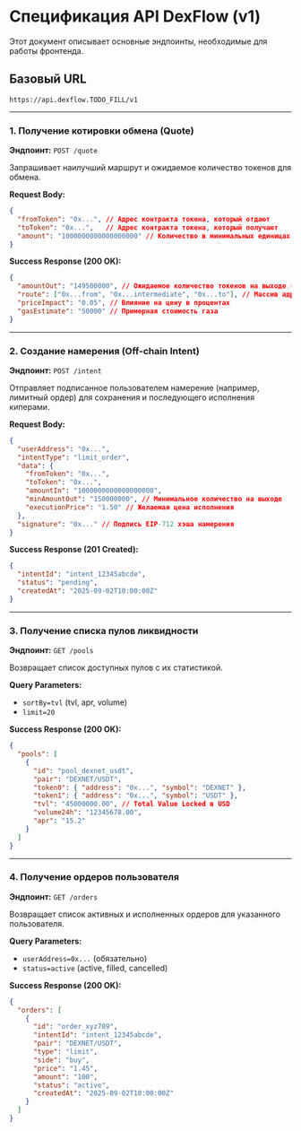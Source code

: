 # Спецификация API DexFlow (v1)

Этот документ описывает основные эндпоинты, необходимые для работы фронтенда.

## Базовый URL
`https://api.dexflow.TODO_FILL/v1`

---

### 1. Получение котировки обмена (Quote)

**Эндпоинт:** `POST /quote`

Запрашивает наилучший маршрут и ожидаемое количество токенов для обмена.

**Request Body:**
```json
{
  "fromToken": "0x...", // Адрес контракта токена, который отдают
  "toToken": "0x...",   // Адрес контракта токена, который получают
  "amount": "1000000000000000000" // Количество в минимальных единицах (wei)
}
```

**Success Response (200 OK):**
```json
{
  "amountOut": "149500000", // Ожидаемое количество токенов на выходе (в wei)
  "route": ["0x...from", "0x...intermediate", "0x...to"], // Массив адресов токенов в маршруте
  "priceImpact": "0.05", // Влияние на цену в процентах
  "gasEstimate": "50000" // Примерная стоимость газа
}
```

---

### 2. Создание намерения (Off-chain Intent)

**Эндпоинт:** `POST /intent`

Отправляет подписанное пользователем намерение (например, лимитный ордер) для сохранения и последующего исполнения киперами.

**Request Body:**
```json
{
  "userAddress": "0x...",
  "intentType": "limit_order",
  "data": {
    "fromToken": "0x...",
    "toToken": "0x...",
    "amountIn": "1000000000000000000",
    "minAmountOut": "150000000", // Минимальное количество на выходе
    "executionPrice": "1.50" // Желаемая цена исполнения
  },
  "signature": "0x..." // Подпись EIP-712 хэша намерения
}
```

**Success Response (201 Created):**
```json
{
  "intentId": "intent_12345abcde",
  "status": "pending",
  "createdAt": "2025-09-02T10:00:00Z"
}
```

---

### 3. Получение списка пулов ликвидности

**Эндпоинт:** `GET /pools`

Возвращает список доступных пулов с их статистикой.

**Query Parameters:**
- `sortBy=tvl` (tvl, apr, volume)
- `limit=20`

**Success Response (200 OK):**
```json
{
  "pools": [
    {
      "id": "pool_dexnet_usdt",
      "pair": "DEXNET/USDT",
      "token0": { "address": "0x...", "symbol": "DEXNET" },
      "token1": { "address": "0x...", "symbol": "USDT" },
      "tvl": "45000000.00", // Total Value Locked в USD
      "volume24h": "12345678.00",
      "apr": "15.2"
    }
  ]
}
```

---

### 4. Получение ордеров пользователя

**Эндпоинт:** `GET /orders`

Возвращает список активных и исполненных ордеров для указанного пользователя.

**Query Parameters:**
- `userAddress=0x...` (обязательно)
- `status=active` (active, filled, cancelled)

**Success Response (200 OK):**
```json
{
  "orders": [
    {
      "id": "order_xyz789",
      "intentId": "intent_12345abcde",
      "pair": "DEXNET/USDT",
      "type": "limit",
      "side": "buy",
      "price": "1.45",
      "amount": "100",
      "status": "active",
      "createdAt": "2025-09-02T10:00:00Z"
    }
  ]
}
```
